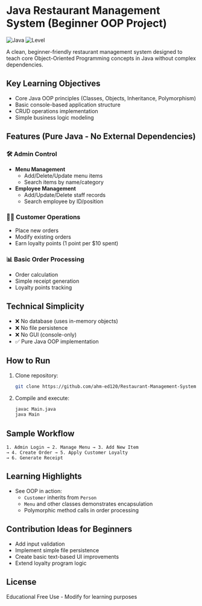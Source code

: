 # Java Restaurant Management System (Beginner OOP Project)

![Java](https://img.shields.io/badge/Java-OOP%20Learning%20Project-orange)
![Level](https://img.shields.io/badge/Level-Beginner-green)

A clean, beginner-friendly restaurant management system designed to teach core Object-Oriented Programming concepts in Java without complex dependencies.

## Key Learning Objectives
- Core Java OOP principles (Classes, Objects, Inheritance, Polymorphism)
- Basic console-based application structure
- CRUD operations implementation
- Simple business logic modeling

## Features (Pure Java - No External Dependencies)

### 🛠️ Admin Control
- **Menu Management**
  - Add/Delete/Update menu items
  - Search items by name/category
- **Employee Management**
  - Add/Update/Delete staff records
  - Search employee by ID/position

### 👨‍🍳 Customer Operations
- Place new orders
- Modify existing orders
- Earn loyalty points (1 point per $10 spent)

### 📊 Basic Order Processing
- Order calculation
- Simple receipt generation
- Loyalty points tracking

## Technical Simplicity
- ❌ No database (uses in-memory objects)
- ❌ No file persistence
- ❌ No GUI (console-only)
- ✅ Pure Java OOP implementation

## How to Run
1. Clone repository:
   ```bash
   git clone https://github.com/ahm-ed120/Restaurant-Management-System-JAVA.git
   ```
2. Compile and execute:
   ```bash
   javac Main.java
   java Main
   ```

## Sample Workflow
```
1. Admin Login → 2. Manage Menu → 3. Add New Item
→ 4. Create Order → 5. Apply Customer Loyalty
→ 6. Generate Receipt
```

## Learning Highlights
- See OOP in action:
  - `Customer` inherits from `Person`
  - `Menu` and other classes demonstrates encapsulation
  - Polymorphic method calls in order processing

## Contribution Ideas for Beginners
- Add input validation
- Implement simple file persistence
- Create basic text-based UI improvements
- Extend loyalty program logic

## License
Educational Free Use - Modify for learning purposes

